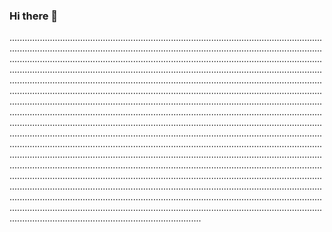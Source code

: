 ### Hi there 👋

........................................................................................................................................................................................................................................................................................................................................................................................................................................................................................................................................................................................................................................................................................................................................................................................................................................................................................................................................................................................................................................................................................................................................................................................................................................................................................................................................................................................................................................................................................................................................................................................................................................................................................................................................................................................................................................................................................................................................................................................................................................................................................................................................................................................................................................................................